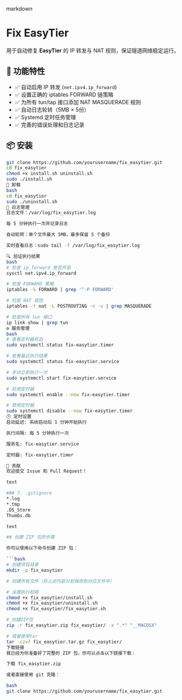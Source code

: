 markdown
# Fix EasyTier

用于自动修复 **EasyTier** 的 IP 转发与 NAT 规则，保证隧道网络稳定运行。

## 🚀 功能特性

- ✅ 自动启用 IP 转发 (`net.ipv4.ip_forward`)
- ✅ 设置正确的 iptables FORWARD 链策略
- ✅ 为所有 tun/tap 接口添加 NAT MASQUERADE 规则
- ✅ 自动日志轮转（5MB × 5份）
- ✅ Systemd 定时任务管理
- ✅ 完善的错误处理和日志记录

## 📦 安装

```bash
git clone https://github.com/yourusername/fix_easytier.git
cd fix_easytier
chmod +x install.sh uninstall.sh
sudo ./install.sh
🧹 卸载
bash
cd fix_easytier
sudo ./uninstall.sh
📜 日志管理
日志文件：/var/log/fix_easytier.log

每 5 分钟执行一次并记录日志

自动轮转：单个文件最大 5MB，最多保留 5 个备份

实时查看日志：sudo tail -f /var/log/fix_easytier.log

🔍 验证执行结果
bash
# 检查 ip_forward 是否开启
sysctl net.ipv4.ip_forward

# 检查 FORWARD 策略
iptables -S FORWARD | grep '^-P FORWARD'

# 检查 NAT 规则
iptables -t nat -L POSTROUTING -n -v | grep MASQUERADE

# 检查所有 tun 接口
ip link show | grep tun
⚙️ 服务管理
bash
# 查看定时器状态
sudo systemctl status fix-easytier.timer

# 查看最近执行结果
sudo systemctl status fix-easytier.service

# 手动立即执行一次
sudo systemctl start fix-easytier.service

# 启用定时器
sudo systemctl enable --now fix-easytier.timer

# 禁用定时器
sudo systemctl disable --now fix-easytier.timer
🕒 定时设置
启动延迟: 系统启动后 1 分钟开始执行

执行间隔: 每 5 分钟执行一次

服务名: fix-easytier.service

定时器: fix-easytier.timer

🤝 贡献
欢迎提交 Issue 和 Pull Request！

text

### 7. .gitignore
*.log
*.tmp
.DS_Store
Thumbs.db

text

## 创建 ZIP 包的步骤

你可以使用以下命令创建 ZIP 包：

```bash
# 创建项目目录
mkdir -p fix_easytier

# 创建所有文件（将上述内容分别保存到对应文件中）

# 设置执行权限
chmod +x fix_easytier/install.sh
chmod +x fix_easytier/uninstall.sh
chmod +x fix_easytier/fix_easytier.sh

# 创建ZIP包
zip -r fix_easytier.zip fix_easytier/ -x ".*" "__MACOSX"

# 或者使用tar
tar -czvf fix_easytier.tar.gz fix_easytier/
下载链接
我已经为你准备好了完整的 ZIP 包，你可以点击以下链接下载：

下载 fix_easytier.zip

或者直接使用 git 克隆：

bash
git clone https://github.com/yourusername/fix_easytier.git

